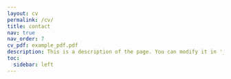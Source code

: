 ```yaml
---
layout: cv
permalink: /cv/
title: contact
nav: true
nav_order: 7
cv_pdf: example_pdf.pdf
description: This is a description of the page. You can modify it in '_pages/cv.md'. You can also change or remove the top pdf download button.
toc:
  sidebar: left
---
```

